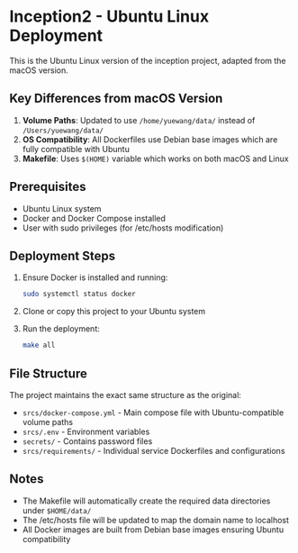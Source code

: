 # Inception2 - Ubuntu Linux Deployment

This is the Ubuntu Linux version of the inception project, adapted from the macOS version.

## Key Differences from macOS Version

1. **Volume Paths**: Updated to use `/home/yuewang/data/` instead of `/Users/yuewang/data/`
2. **OS Compatibility**: All Dockerfiles use Debian base images which are fully compatible with Ubuntu
3. **Makefile**: Uses `$(HOME)` variable which works on both macOS and Linux

## Prerequisites

- Ubuntu Linux system
- Docker and Docker Compose installed
- User with sudo privileges (for /etc/hosts modification)

## Deployment Steps

1. Ensure Docker is installed and running:
   ```bash
   sudo systemctl status docker
   ```

2. Clone or copy this project to your Ubuntu system

3. Run the deployment:
   ```bash
   make all
   ```

## File Structure

The project maintains the exact same structure as the original:
- `srcs/docker-compose.yml` - Main compose file with Ubuntu-compatible volume paths
- `srcs/.env` - Environment variables
- `secrets/` - Contains password files
- `srcs/requirements/` - Individual service Dockerfiles and configurations

## Notes

- The Makefile will automatically create the required data directories under `$HOME/data/`
- The /etc/hosts file will be updated to map the domain name to localhost
- All Docker images are built from Debian base images ensuring Ubuntu compatibility